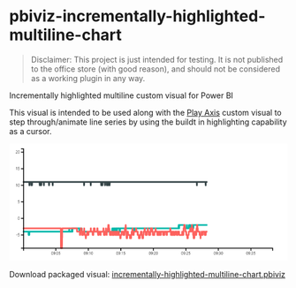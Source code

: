 # pbiviz-incrementally-highlighted-multiline-chart

>Disclaimer: This project is just intended for testing. It is not published to the office store (with good reason), and should not be considered as a working plugin in any way.

Incrementally highlighted multiline custom visual for Power BI

This visual is intended to be used along with the [Play Axis](https://github.com/mprozil/PlayAxis) custom visual to step through/animate line series by using the buildt in highlighting capability as a cursor.

![](example.PNG)

Download packaged visual: 
[incrementally-highlighted-multiline-chart.pbiviz](dist/incrementally-highlighted-multiline-chart.pbiviz)